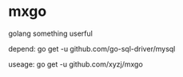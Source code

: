 # mxgo
golang something userful

depend:
go get -u github.com/go-sql-driver/mysql

useage:
go get -u github.com/xyzj/mxgo
